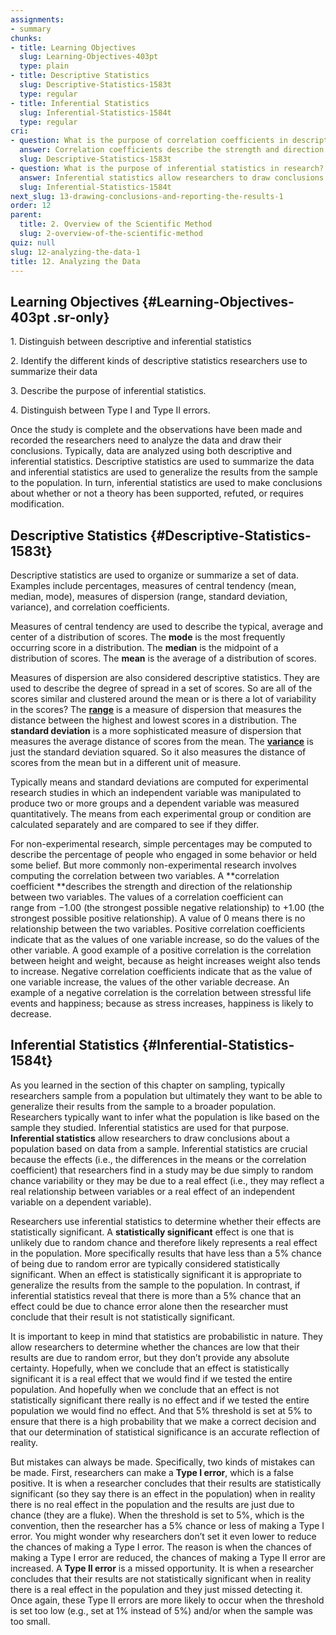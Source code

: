 ```yaml
---
assignments:
- summary
chunks:
- title: Learning Objectives
  slug: Learning-Objectives-403pt
  type: plain
- title: Descriptive Statistics
  slug: Descriptive-Statistics-1583t
  type: regular
- title: Inferential Statistics
  slug: Inferential-Statistics-1584t
  type: regular
cri:
- question: What is the purpose of correlation coefficients in descriptive statistics?
  answer: Correlation coefficients describe the strength and direction of the relationship between two variables.
  slug: Descriptive-Statistics-1583t
- question: What is the purpose of inferential statistics in research?
  answer: Inferential statistics allow researchers to draw conclusions about a population based on data from a sample.
  slug: Inferential-Statistics-1584t
next_slug: 13-drawing-conclusions-and-reporting-the-results-1
order: 12
parent:
  title: 2. Overview of the Scientific Method
  slug: 2-overview-of-the-scientific-method
quiz: null
slug: 12-analyzing-the-data-1
title: 12. Analyzing the Data
---
```


## Learning Objectives {#Learning-Objectives-403pt .sr-only} 

<i-callout variant="info" title="Learning Objectives">

1\. Distinguish between descriptive and inferential statistics

2\. Identify the different kinds of descriptive statistics researchers use to summarize their data

3\. Describe the purpose of inferential statistics. 

4\. Distinguish between Type I and Type II errors.

</i-callout>

Once the study is complete and the observations have been made and recorded the researchers need to analyze the data and draw their conclusions. Typically, data are analyzed using both descriptive and inferential statistics. Descriptive statistics are used to summarize the data and inferential statistics are used to generalize the results from the sample to the population. In turn, inferential statistics are used to make conclusions about whether or not a theory has been supported, refuted, or requires modification.

## Descriptive Statistics {#Descriptive-Statistics-1583t} 

Descriptive statistics are used to organize or summarize a set of data. Examples include percentages, measures of central tendency (mean, median, mode), measures of dispersion (range, standard deviation, variance), and correlation coefficients.

Measures of central tendency are used to describe the typical, average and center of a distribution of scores. The **mode** is the most frequently occurring score in a distribution. The **median** is the midpoint of a distribution of scores. The **mean** is the average of a distribution of scores. 

Measures of dispersion are also considered descriptive statistics. They are used to describe the degree of spread in a set of scores. So are all of the scores similar and clustered around the mean or is there a lot of variability in the scores? The  [**range**](https://kpu.pressbooks.pub/psychmethods4e/chapter/analyzing-the-data/#term_42_912) is a measure of dispersion that measures the distance between the highest and lowest scores in a distribution. The **standard deviation** is a more sophisticated measure of dispersion that measures the average distance of scores from the mean. The [**variance**](https://kpu.pressbooks.pub/psychmethods4e/chapter/analyzing-the-data/#term_42_914) is just the standard deviation squared. So it also measures the distance of scores from the mean but in a different unit of measure.

Typically means and standard deviations are computed for experimental research studies in which an independent variable was manipulated to produce two or more groups and a dependent variable was measured quantitatively. The means from each experimental group or condition are calculated separately and are compared to see if they differ.

For non-experimental research, simple percentages may be computed to describe the percentage of people who engaged in some behavior or held some belief. But more commonly non-experimental research involves computing the correlation between two variables. A **correlation coefficient **describes the strength and direction of the relationship between two variables. The values of a correlation coefficient can range from −1.00 (the strongest possible negative relationship) to +1.00 (the strongest possible positive relationship). A value of 0 means there is no relationship between the two variables. Positive correlation coefficients indicate that as the values of one variable increase, so do the values of the other variable. A good example of a positive correlation is the correlation between height and weight, because as height increases weight also tends to increase. Negative correlation coefficients indicate that as the value of one variable increase, the values of the other variable decrease. An example of a negative correlation is the correlation between stressful life events and happiness; because as stress increases, happiness is likely to decrease.

## Inferential Statistics {#Inferential-Statistics-1584t} 

As you learned in the section of this chapter on sampling, typically researchers sample from a population but ultimately they want to be able to generalize their results from the sample to a broader population. Researchers typically want to infer what the population is like based on the sample they studied. Inferential statistics are used for that purpose. **Inferential statistics** allow researchers to draw conclusions about a population based on data from a sample. Inferential statistics are crucial because the effects (i.e., the differences in the means or the correlation coefficient) that researchers find in a study may be due simply to random chance variability or they may be due to a real effect (i.e., they may reflect a real relationship between variables or a real effect of an independent variable on a dependent variable). 

Researchers use inferential statistics to determine whether their effects are statistically significant. A **statistically significant** effect is one that is unlikely due to random chance and therefore likely represents a real effect in the population. More specifically results that have less than a 5% chance of being due to random error are typically considered statistically significant. When an effect is statistically significant it is appropriate to generalize the results from the sample to the population. In contrast, if inferential statistics reveal that there is more than a 5% chance that an effect could be due to chance error alone then the researcher must conclude that their result is not statistically significant.

It is important to keep in mind that statistics are probabilistic in nature. They allow researchers to determine whether the chances are low that their results are due to random error, but they don’t provide any absolute certainty. Hopefully, when we conclude that an effect is statistically significant it is a real effect that we would find if we tested the entire population. And hopefully when we conclude that an effect is not statistically significant there really is no effect and if we tested the entire population we would find no effect. And that 5% threshold is set at 5% to ensure that there is a high probability that we make a correct decision and that our determination of statistical significance is an accurate reflection of reality.

But mistakes can always be made. Specifically, two kinds of mistakes can be made. First, researchers can make a **Type I error**, which is a false positive. It is when a researcher concludes that their results are statistically significant (so they say there is an effect in the population) when in reality there is no real effect in the population and the results are just due to chance (they are a fluke). When the threshold is set to 5%, which is the convention, then the researcher has a 5% chance or less of making a Type I error. You might wonder why researchers don’t set it even lower to reduce the chances of making a Type I error. The reason is when the chances of making a Type I error are reduced, the chances of making a Type II error are increased. A **Type II error** is a missed opportunity. It is when a researcher concludes that their results are not statistically significant when in reality there is a real effect in the population and they just missed detecting it. Once again, these Type II errors are more likely to occur when the threshold is set too low (e.g., set at 1% instead of 5%) and/or when the sample was too small.

